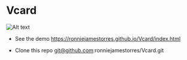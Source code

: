 # Vcard

![Alt text](/img/Screenshot%202023-01-25%20at%2002.17.06.jpg "Optional title")

- See the demo
  https://ronniejamestorres.github.io/Vcard/index.html

- Clone this repo
  git@github.com:ronniejamestorres/Vcard.git

